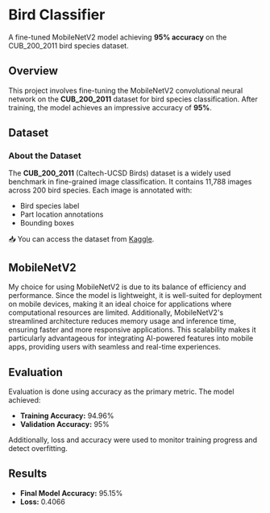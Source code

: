 # Bird Classifier
A fine-tuned MobileNetV2 model achieving **95% accuracy** on the CUB_200_2011 bird species dataset.

## Overview
This project involves fine-tuning the MobileNetV2 convolutional neural network on the **CUB_200_2011** dataset for bird species classification. After training, the model achieves an impressive accuracy of **95%**.

## Dataset
### About the Dataset
The **CUB_200_2011** (Caltech-UCSD Birds) dataset is a widely used benchmark in fine-grained image classification. It contains 11,788 images across 200 bird species. Each image is annotated with:
- Bird species label
- Part location annotations
- Bounding boxes

📥 You can access the dataset from [Kaggle](https://www.kaggle.com/datasets).

## MobileNetV2 
My choice for using MobileNetV2 is due to its balance of efficiency and performance. Since the model is lightweight, it is well-suited for deployment on mobile devices, making it an ideal choice for applications where computational resources are limited. Additionally, MobileNetV2's streamlined architecture reduces memory usage and inference time, ensuring faster and more responsive applications. This scalability makes it particularly advantageous for integrating AI-powered features into mobile apps, providing users with seamless and real-time experiences.<br>

## Evaluation
Evaluation is done using accuracy as the primary metric. The model achieved:
- **Training Accuracy:** 94.96%
- **Validation Accuracy:** 95%

Additionally, loss and accuracy were used to monitor training progress and detect overfitting.

## Results
- **Final Model Accuracy:** 95.15%
- **Loss:** 0.4066
